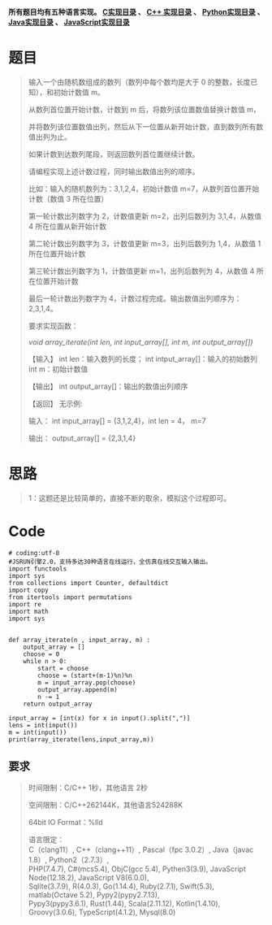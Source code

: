**所有题目均有五种语言实现。
**[C实现目录](https://renjie.blog.csdn.net/article/details/129190260 "C实现目录")** 、
**[C++ 实现目录](https://blog.csdn.net/misayaaaaa/category_12036814.html "C++
实现目录")** 、
**[Python实现目录](https://blog.csdn.net/misayaaaaa/category_12111005.html
"Python实现目录")** 、
**[Java实现目录](https://blog.csdn.net/misayaaaaa/category_12111006.html
"Java实现目录")** 、
**[JavaScript实现目录](https://blog.csdn.net/misayaaaaa/category_12199270.html
"JavaScript实现目录")****

# 题目

> 输入一个由随机数组成的数列（数列中每个数均是大于 0 的整数，长度已知），和初始计数值 m。
>
> 从数列首位置开始计数，计数到 m 后，将数列该位置数值替换计数值 m，
>
> 并将数列该位置数值出列，然后从下一位置从新开始计数，直到数列所有数值出列为止。
>
> 如果计数到达数列尾段，则返回数列首位置继续计数。
>
> 请编程实现上述计数过程，同时输出数值出列的顺序。
>
> 比如：输入的随机数列为：3,1,2,4，初始计数值 m=7，从数列首位置开始计数（数值 3 所在位置）
>
> 第一轮计数出列数字为 2，计数值更新 m=2，出列后数列为 3,1,4，从数值 4 所在位置从新开始计数
>
> 第二轮计数出列数字为 3，计数值更新 m=3，出列后数列为 1,4，从数值 1 所在位置开始计数
>
> 第三轮计数出列数字为 1，计数值更新 m=1，出列后数列为 4，从数值 4 所在位置开始计数
>
> 最后一轮计数出列数字为 4，计数过程完成。输出数值出列顺序为：2,3,1,4。
>
> 要求实现函数：
>
> _void array_iterate(int len, int input_array[], int m, int output_array[])_
>
> 【输入】 int len：输入数列的长度； int intput_array[]：输入的初始数列 int m：初始计数值
>
> 【输出】 int output_array[]：输出的数值出列顺序
>
> 【返回】 无示例:
>
> 输入： int input_array[] = {3,1,2,4}，int len = 4， m=7
>
> 输出： output_array[] = {2,3,1,4}

# 思路

> 1：这题还是比较简单的，直接不断的取余，模拟这个过程即可。

#

# Code

    
    
    # coding:utf-8
    #JSRUN引擎2.0，支持多达30种语言在线运行，全仿真在线交互输入输出。 
    import functools
    import sys
    from collections import Counter, defaultdict
    import copy
    from itertools import permutations
    import re
    import math
    import sys
    
    
    def array_iterate(n , input_array, m) :
        output_array = [] 
        choose = 0 
        while n > 0:
            start = choose
            choose = (start+(m-1)%n)%n
            m = input_array.pop(choose)
            output_array.append(m)
            n -= 1
        return output_array
    
    input_array = [int(x) for x in input().split(",")]
    lens = int(input())
    m = int(input())
    print(array_iterate(lens,input_array,m))
    
    
    
    
    
     
    
      
    

## 要求

> 时间限制：C/C++ 1秒，其他语言 2秒
>
> 空间限制：C/C++262144K，其他语言524288K
>
> 64bit IO Format：%lld
>
> 语言限定：  
>  C（clang11）, C++（clang++11）, Pascal（fpc 3.0.2）, Java（javac 1.8）,
> Python2（2.7.3）,  
>  PHP(7.4.7), C#(mcs5.4), ObjC(gcc 5.4), Pythen3(3.9), JavaScript
> Node(12.18.2), JavaScript V8(6.0.0),  
>  Sqlite(3.7.9), R(4.0.3), Go(1.14.4), Ruby(2.7.1), Swift(5.3), matlab(Octave
> 5.2), Pypy2(pypy2.7.13),  
>  Pypy3(pypy3.6.1), Rust(1.44), Scala(2.11.12), Kotlin(1.4.10),
> Groovy(3.0.6), TypeScript(4.1.2), Mysql(8.0)

